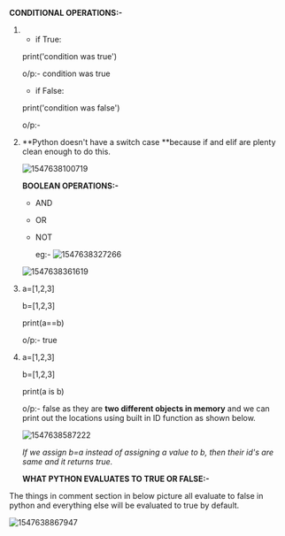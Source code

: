 **CONDITIONAL OPERATIONS:-**

1. - if True:

   print('condition was true')

   o/p:- condition was true

   - if False:

   print('condition was false')

   o/p:-

2. **Python doesn't have a switch case **because if and elif are plenty clean enough to do this.

   ![1547638100719](https://github.com/adityakuppa26/Python-Notes/blob/lalith_notes/images/1547638100719.png)

   **BOOLEAN OPERATIONS:-**

   - AND

   - OR

   - NOT

     eg:- ![1547638327266](https://github.com/adityakuppa26/Python-Notes/blob/lalith_notes/images/1547638327266.png)

    ![1547638361619](https://github.com/adityakuppa26/Python-Notes/blob/lalith_notes/images/1547638361619.png)

1. a=[1,2,3]

   b=[1,2,3]

   print(a==b)

   o/p:- true

2. a=[1,2,3]

   b=[1,2,3]

   print(a is b)

   o/p:- false as they are **two different objects in memory** and we can print out the locations using built in ID function as shown below. 

   ![1547638587222](https://github.com/adityakuppa26/Python-Notes/blob/lalith_notes/images/1547638587222.png)

   *If we assign b=a instead of assigning a value to b, then their id's are same and it returns true.*

   **WHAT PYTHON EVALUATES TO TRUE OR FALSE:-**

The things in comment section in below picture all evaluate to false in python and everything else will be evaluated to true by default.

![1547638867947](https://github.com/adityakuppa26/Python-Notes/blob/lalith_notes/images/1547638867947.png)

